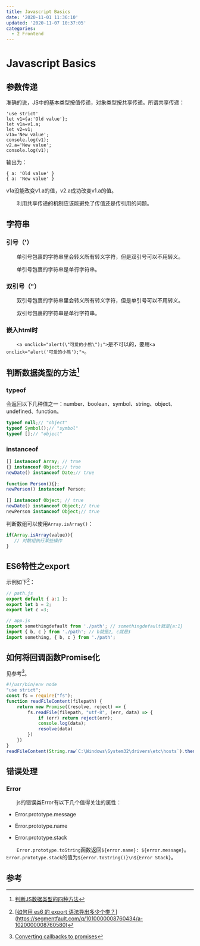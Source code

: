 ```yaml
---
title: Javascript Basics
date: '2020-11-01 11:36:10'
updated: '2020-11-07 10:37:05'
categories:
  - 2 Frontend
---
```

# Javascript Basics

## 参数传递

准确的说，JS中的基本类型按值传递，对象类型按共享传递。所谓共享传递：

```
'use strict'
let v1={a:'Old value'};
let v1a=v1.a;
let v2=v1;
v1a='New value';
console.log(v1);
v2.a='New value';
console.log(v1);
```

输出为：

```
{ a: 'Old value' }
{ a: 'New value' }
```

v1a没能改变v1.a的值，v2.a成功改变v1.a的值。

　　利用共享传递的机制应该能避免了传值还是传引用的问题。

## 字符串

### 引号（'）

　　单引号包裹的字符串里会转义所有转义字符，但是双引号可以不用转义。

　　单引号包裹的字符串是单行字符串。

### 双引号（"）

　　双引号包裹的字符串里会转义所有转义字符，但是单引号可以不用转义。

　　双引号包裹的字符串是单行字符串。

### 嵌入html时

　　`<a onclick="alert(\"可爱的小熊\");">`是不可以的，要用`<a onclick="alert('可爱的小熊');">`。

## 判断数据类型的方法[^3]

### typeof

会返回以下几种值之一：number、boolean、symbol、string、object、undefined、function。

```js
typeof null;// "object"
typeof Symbol();// "symbol"
typeof [];// "object"
```

### instanceof

```js
[] instanceof Array; // true
{} instanceof Object;// true
newDate() instanceof Date;// true
 
function Person(){};
newPerson() instanceof Person;
 
[] instanceof Object; // true
newDate() instanceof Object;// true
newPerson instanceof Object;// true
```

判断数组可以使用`Array.isArray()`：

```js
if(Array.isArray(value)){
   // 对数组执行某些操作
}
```

## ES6特性之export

示例如下[^1]：

```javascript
// path.js
export default { a:1 };
export let b = 2;
export let c =3;

// app.js
import somethingdefault from './path'; // somethingdefault就是{a:1}
import { b, c } from './path'; // b就是2, c就是3
import something, { b, c } from './path';
```

## 如何将回调函数Promise化

见参考[^2]。

```js
#!/usr/bin/env node
"use strict";
const fs = require("fs");
function readFileContent(filepath) {
    return new Promise((resolve, reject) => {
        fs.readFile(filepath, "utf-8", (err, data) => {
            if (err) return reject(err);
            console.log(data);
            resolve(data)
        })
    })
}
readFileContent(String.raw`C:\Windows\System32\drivers\etc\hosts`).then(data => { console.log(data) }).catch(err => { console.log(err) });
```

## 错误处理

### Error

　　js的错误类Error有以下几个值得关注的属性：

- Error.prototype.message

- Error.prototype.name

- Error.prototype.stack

　　`Error.prototype.toString`函数返回`${error.name}: ${error.message}`。`Error.prototype.stack`的值为`${error.toString()}\n${Error Stack}`。

## 参考

[^1]:[[如何用 es6 的 export 语法导出多少个类？](https://segmentfault.com/q/1010000008760434)](https://segmentfault.com/q/1010000008760434/a-1020000008760580)
[^2]: [Converting callbacks to promises](https://zellwk.com/blog/converting-callbacks-to-promises/)

[^3]: [判断JS数据类型的四种方法](https://www.cnblogs.com/onepixel/p/5126046.html)
